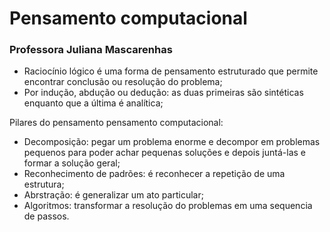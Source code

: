 # Pensamento computacional

### Professora Juliana Mascarenhas

- Raciocínio lógico é uma forma de pensamento estruturado que permite encontrar conclusão ou resolução do problema;
- Por indução, abdução ou dedução: as duas primeiras são sintéticas enquanto que a última é analítica;

Pilares do pensamento pensamento computacional:

- Decomposição: pegar um problema enorme e decompor em problemas pequenos para poder achar pequenas soluções e depois juntá-las e formar a solução geral;
- Reconhecimento de padrões: é reconhecer a repetição de uma estrutura;
- Abrstração: é generalizar um ato particular;
- Algoritmos: transformar a resolução do problemas em uma sequencia de passos.
